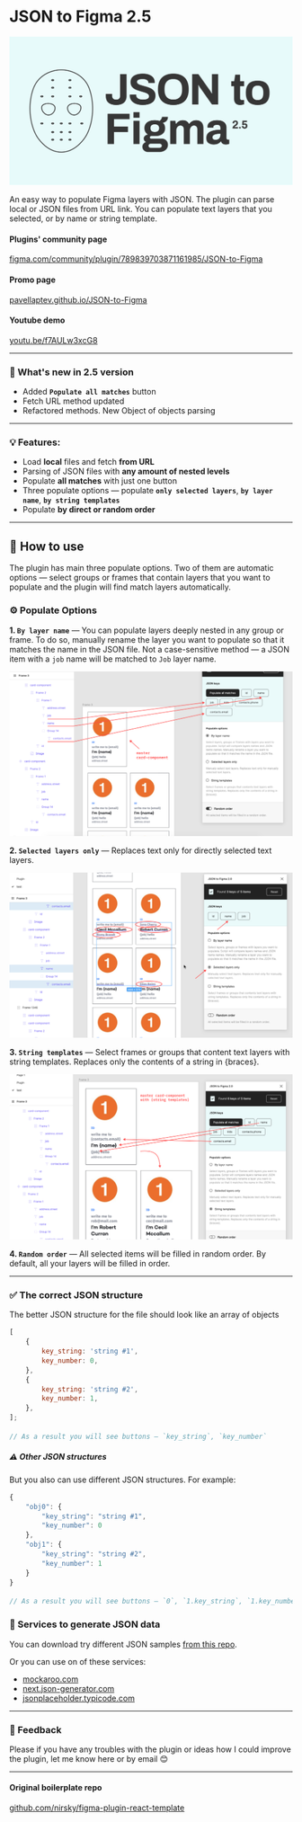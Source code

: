 # JSON to Figma 2.5

![preview](promo/web-preview-large.png)

An easy way to populate Figma layers with JSON.
The plugin can parse local or JSON files from URL link. You can populate text layers that you selected, or by name or string template.

#### Plugins' community page

[figma.com/community/plugin/789839703871161985/JSON-to-Figma](https://www.figma.com/community/plugin/789839703871161985/JSON-to-Figma)

#### Promo page

[pavellaptev.github.io/JSON-to-Figma](https://pavellaptev.github.io/JSON-to-Figma/promo/index.html)

#### Youtube demo

[youtu.be/f7AULw3xcG8](https://youtu.be/f7AULw3xcG8)

---

### 🎀 What's new in 2.5 version

-   Added **`Populate all matches`** button
-   Fetch URL method updated
-   Refactored methods. New Object of objects parsing

---

### 💡 Features:

-   Load **local** files and fetch **from URL**
-   Parsing of JSON files with **any amount of nested levels**
-   Populate **all matches** with just one button
-   Three populate options — populate **`only selected layers`**, **`by layer name`**, **`by string templates`**
-   Populate **by direct or random order**

---

## 🚀 How to use

The plugin has main three populate options. Two of them are automatic options — select groups or frames that contain layers that you want to populate and the plugin will find match layers automatically.

### ⚙️ Populate Options

**1. `By layer name`** — You can populate layers deeply nested in any group or frame. To do so, manually rename the layer you want to populate so that it matches the name in the JSON file.
Not a case-sensitive method — a JSON item with a `job` name will be matched to `Job` layer name.

![By layer name preview](promo/img/populate-by-name-how.jpg)

**2. `Selected layers only`** — Replaces text only for directly selected text layers.

![Selected layers only preview](promo/img/only-selected-how.jpg)

**3. `String templates`** — Select frames or groups that content text layers with string templates. Replaces only the contents of a string in {braces}.

![String templates preview](promo/img/populate-by-strings.jpg)

**4. `Random order`** — All selected items will be filled in random order. By default, all your layers will be filled in order.

---

### ✅ The correct JSON structure

The better JSON structure for the file should look like an array of objects

```js
[
    {
        key_string: 'string #1',
        key_number: 0,
    },
    {
        key_string: 'string #2',
        key_number: 1,
    },
];

// As a result you will see buttons — `key_string`, `key_number`
```

##### ⚠️ Other JSON structures

But you also can use different JSON structures. For example:

```js
{
    "obj0": {
        "key_string": "string #1",
        "key_number": 0
    },
    "obj1": {
        "key_string": "string #2",
        "key_number": 1
    }
}

// As a result you will see buttons — `0`, `1.key_string`, `1.key_number`
```

### 📓 Services to generate JSON data

You can download try different JSON samples [from this repo](https://github.com/PavelLaptev/JSON-to-Figma-2.0-React/tree/master/json-test-files).

Or you can use on of these services:

-   [mockaroo.com](https://www.mockaroo.com/)
-   [next.json-generator.com](https://next.json-generator.com/EyLps-PPO?fbclid=IwAR0WGNKJMclqcS6qwRHj-NXOyF52BjQYJp9osgeWRmN2iCGZ47awnDDLhmI)
-   [jsonplaceholder.typicode.com](https://jsonplaceholder.typicode.com/)

---

### 🤙 Feedback

Please if you have any troubles with the plugin or ideas how I could improve the plugin, let me know here or by email 😊

---

#### Original boilerplate repo

[github.com/nirsky/figma-plugin-react-template](https://github.com/nirsky/figma-plugin-react-template)
